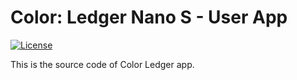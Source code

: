 # Color: Ledger Nano S - User App
[![License](https://img.shields.io/badge/License-Apache%202.0-blue.svg)](https://opensource.org/licenses/Apache-2.0)

This is the source code of Color Ledger app.

